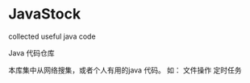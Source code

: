 JavaStock
=========

collected useful java code



Java 代码仓库

本库集中从网络搜集，或者个人有用的java 代码。
如： 
文件操作
定时任务
